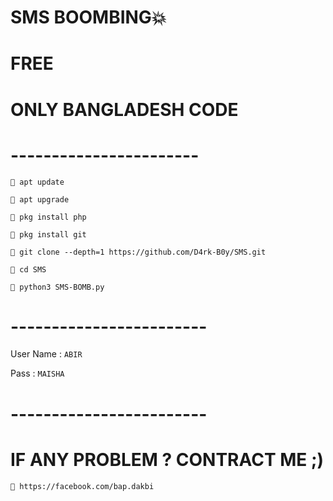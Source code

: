 # SMS BOOMBING💥

# FREE 

# ONLY BANGLADESH CODE

# -----------------------

`📍 apt update`

`📍 apt upgrade`

`📍 pkg install php`

`📍 pkg install git`

`📍 git clone --depth=1 https://github.com/D4rk-B0y/SMS.git`

`📍 cd SMS`

`📍 python3 SMS-BOMB.py`


# ------------------------
User Name : `ABIR`

Pass : `MAISHA`

# ------------------------

# IF ANY PROBLEM ? CONTRACT ME ;)

`📍 https://facebook.com/bap.dakbi`
